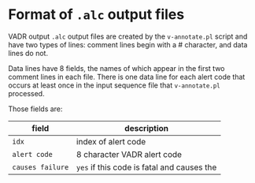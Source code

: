 
# Format of `.alc` output files

VADR output `.alc` output files are created by the `v-annotate.pl`
script and have two types of lines: comment lines begin with a #
character, and data lines do not.

Data lines have 8 fields, the names of which appear in the first two
comment lines in each file. There is one data line for each alert code
that occurs at least once in the input sequence file that
`v-annotate.pl` processed.

Those fields are:

| field  | description |
|--------|-----------|
| `idx`  | index of alert code |
| `alert code` | 8 character VADR alert code |
| `causes failure`  | `yes` if this code is fatal and causes the |associated sequence to `fail` |

